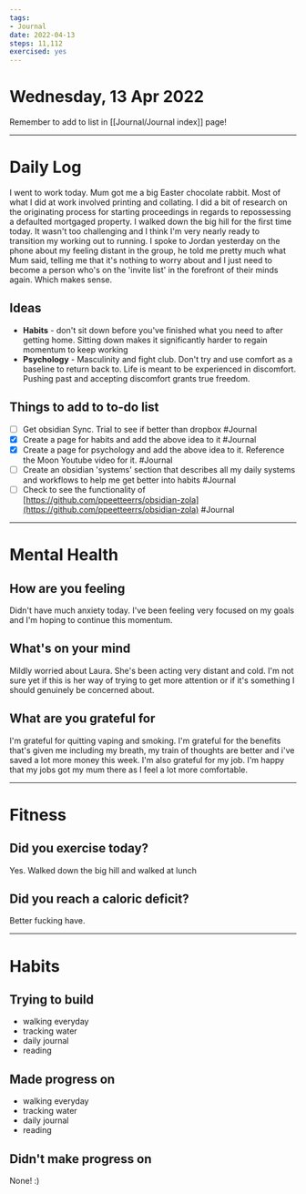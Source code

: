 ```yaml
---
tags: 
- Journal
date: 2022-04-13
steps: 11,112
exercised: yes
---
```

# Wednesday, 13 Apr 2022

Remember to add to list in [[Journal/Journal index]] page!

---

# Daily Log
I went to work today. Mum got me a big Easter chocolate rabbit. Most of what I did at work involved printing and collating. I did a bit of research on the originating process for starting proceedings in regards to repossessing a defaulted mortgaged property. I walked down the big hill for the first time today. It wasn't too challenging and I think I'm very nearly ready to transition my working out to running. I spoke to Jordan yesterday on the phone about my feeling distant in the group, he told me pretty much what Mum said, telling me that it's nothing to worry about and I just need to become a person who's on the 'invite list' in the forefront of their minds again. Which makes sense.

## Ideas 
- **Habits** - don't sit down before you've finished what you need to after getting home. Sitting down makes it significantly harder to regain momentum to keep working
- **Psychology** - Masculinity and fight club. Don't try and use comfort as a baseline to return back to. Life is meant to be experienced in discomfort. Pushing past and accepting discomfort grants true freedom.


## Things to add to to-do list
- [ ] Get obsidian Sync. Trial to see if better than dropbox #Journal 
- [x]  Create a page for habits and add the above idea to it #Journal 
- [x]  Create a page for psychology and add the above idea to it. Reference the Moon Youtube video for it. #Journal 
- [ ]  Create an obsidian 'systems' section that describes all my daily systems and workflows to help me get better into habits #Journal 
- [ ]  Check to see the functionality of [https://github.com/ppeetteerrs/obsidian-zola](https://github.com/ppeetteerrs/obsidian-zola) #Journal 

---

# Mental Health
## How are you feeling
Didn't have much anxiety today. I've been feeling very focused on my goals and I'm hoping to continue this momentum.

## What's on your mind
Mildly worried about Laura. She's been acting very distant and cold. I'm not sure yet if this is her way of trying to get more attention or if it's something I should genuinely be concerned about. 

## What are you grateful for
I'm grateful for quitting vaping and smoking. I'm grateful for the benefits that's given me including my breath, my train of thoughts are better and i've saved a lot more money this week. 
I'm also grateful for my job. I'm happy that my jobs got my mum there as I feel a lot more comfortable.

---
# Fitness
## Did you exercise today?
Yes. Walked down the big hill and walked at lunch

## Did you reach a caloric deficit?
Better fucking have.

---
# Habits
## Trying to build
- walking everyday
- tracking water 
- daily journal
- reading

## Made progress on
- walking everyday
- tracking water 
- daily journal
- reading

## Didn't make progress on
None! :)


